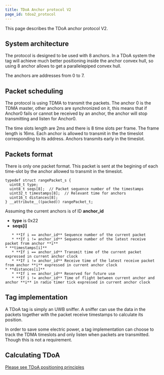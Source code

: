 ```yaml
---
title: TDoA Anchor protocol V2
page_id: tdoa2_protocol
---
```



This page describes the TDoA anchor protocol V2.

System architecture
-------------------

The protocol is designed to be used with 8 anchors. In a TDoA system the
tag will achieve much better positioning inside the anchor convex hull,
so using 8 anchor allows to get a parallelepiped convex hull.

The anchors are addresses from 0 to 7.

Packet scheduling
-----------------

The protocol is using TDMA to transmit the packets. The anchor 0 is the
TDMA master, other anchors are synchronized on it, this means that if
Anchor0 fails or cannot be received by an anchor, the anchor will stop
transmitting and listen for Anchor0.

The time slots length are 2ms and there is 8 time slots per frame. The
frame length is 16ms. Each anchor is allowed to transmit in the the
timeslot corresponding to its address. Anchors transmits early in the
timeslot.

Packets format
--------------

There is only one packet format. This packet is sent at the begining of
each time-slot by the anchor allowed to transmit in the timeslot.

``` {.c}
typedef struct rangePacket_s {
  uint8_t type;
  uint8_t seqs[8];  // Packet sequence number of the timestamps
  uint32_t timestamps[8];  // Relevant time for anchors
  uint16_t distances[8];
} __attribute__((packed)) rangePacket_t;
```

Assuming the current anchors is of ID **anchor\_id**

-   **type** is 0x22
-   **seqs\[i\]**

<!-- -->

       * **If i == anchor_id** Sequence number of the current packet
       * **If i != anchor_id** Sequence number of the latest receive packet from anchor **i**
    * **timestamps[i]**
       * **If i == anchor_id** Transmit time of the current packet expressed in current anchor clock
       * **If i != anchor_id** Receive time of the latest receive packet from anchor **i** expressed in current anchor clock
    * **distances[i]**
       * **If i == anchor_id** Reserved for future use
       * **If i != anchor_id** Time of flight between current anchor and anchor **i** in radio timer tick expressed in current anchor clock

Tag implementation
------------------

A TDoA tag is simply an UWB sniffer. A sniffer can use the data in the
packets together with the packet receive timestamps to calculate its
position.

In order to save some electric power, a tag implementation can choose to
track the TDMA timeslots and only listen when packets are transmitted.
Though this is not a requirement.

Calculating TDoA
----------------

[Please see TDoA positioning principles](/docs/functional-areas/tdoa_principles.md)
